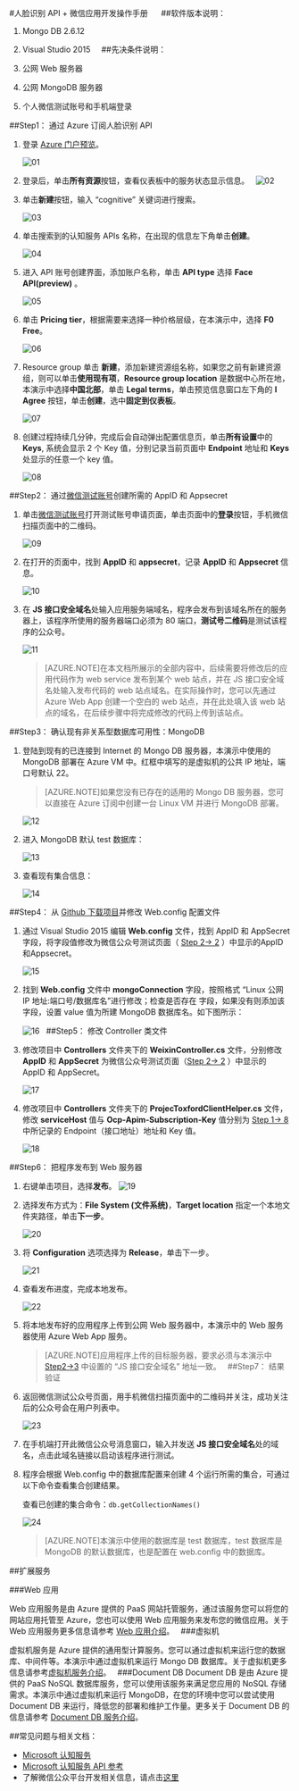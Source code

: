 <properties
	pageTitle="人脸识别API+微信应用开发操作手册"
    description=""
    services=""
    documentationCenter=""
    authors=""
    manager=""
    editor=""
    tags=""/>

<tags ms.service="multiple" ms.date="" wacn.date="09/09/2016" wacn.lang="cn"/>


#人脸识别 API + 微信应用开发操作手册
 
  
##软件版本说明：
1. Mongo DB 2.6.12
2. Visual Studio 2015
 
 
##先决条件说明：

1. 公网 Web 服务器
2. 公网 MongoDB 服务器
3. 个人微信测试账号和手机端登录

##Step1： 通过 Azure 订阅人脸识别 API

1. 登录 [Azure 门户预览](https://portal.azure.cn/)。

	![01](./media/azure-cognitive-services-face-api-wechat-app/01.png)
	
2. 登录后，单击**所有资源**按钮，查看仪表板中的服务状态显示信息。
	 
	![02](./media/azure-cognitive-services-face-api-wechat-app/02.png)
	
3. 单击**新建**按钮，输入 “cognitive” 关键词进行搜索。

	![03](./media/azure-cognitive-services-face-api-wechat-app/03.png)
	
4. 单击搜索到的认知服务 APIs 名称，在出现的信息左下角单击**创建**。

	![04](./media/azure-cognitive-services-face-api-wechat-app/04.png)
	
5. 进入 API 账号创建界面，添加账户名称，单击 **API type** 选择 **Face API(preview)** 。

	![05](./media/azure-cognitive-services-face-api-wechat-app/05.png)
	
6. 单击 **Pricing tier**，根据需要来选择一种价格层级，在本演示中，选择 **F0 Free**。

	![06](./media/azure-cognitive-services-face-api-wechat-app/06.png)
	
7. Resource group 单击 **新建**，添加新建资源组名称，如果您之前有新建资源组，则可以单击**使用现有项**，**Resource group location** 是数据中心所在地，本演示中选择**中国北部**，单击 **Legal terms**，单击预览信息窗口左下角的 **I Agree** 按钮，单击**创建**，选中**固定到仪表板**。

	![07](./media/azure-cognitive-services-face-api-wechat-app/07.png)
	
8. <a name="step1-8"></a>创建过程持续几分钟，完成后会自动弹出配置信息页，单击**所有设置**中的 **Keys**, 系统会显示 2 个 Key 值，分别记录当前页面中  **Endpoint** 地址和 **Keys** 处显示的任意一个 key 值。

	![08](./media/azure-cognitive-services-face-api-wechat-app/08.png)
	
##Step2： 通过[微信测试账号](http://mp.weixin.qq.com/debug/cgi-bin/sandboxinfo?action=showinfo&t=sandbox/index)创建所需的 AppID 和 Appsecret

1. 单击[微信测试账号](http://mp.weixin.qq.com/debug/cgi-bin/sandboxinfo?action=showinfo&t=sandbox/index)打开测试账号申请页面，单击页面中的**登录**按钮，手机微信扫描页面中的二维码。

	![09](./media/azure-cognitive-services-face-api-wechat-app/09.png)
	
2. <a name="step2-2"></a>在打开的页面中，找到 **AppID** 和 **appsecret**，记录 **AppID** 和 **Appsecret** 信息。

	![10](./media/azure-cognitive-services-face-api-wechat-app/10.png)
	 
3. <a name="step2-3"></a>在 **JS 接口安全域名**处输入应用服务端域名，程序会发布到该域名所在的服务器上，该程序所使用的服务器端口必须为 80 端口，**测试号二维码**是测试该程序的公众号。

	![11](./media/azure-cognitive-services-face-api-wechat-app/11.png)
	
	>[AZURE.NOTE]在本文档所展示的全部内容中，后续需要将修改后的应用代码作为 web service 发布到某个 web 站点，并在 JS 接口安全域名处输入发布代码的 web 站点域名。在实际操作时，您可以先通过 Azure Web App 创建一个空白的 web 站点，并在此处填入该 web 站点的域名，在后续步骤中将完成修改的代码上传到该站点。
	
##Step3： 确认现有非关系型数据库可用性：MongoDB

1. 登陆到现有的已连接到 Internet 的 Mongo DB 服务器，本演示中使用的 MongoDB 部署在 Azure VM 中。红框中填写的是虚拟机的公共 IP 地址，端口号默认 22。

	>[AZURE.NOTE]如果您没有已存在的适用的 Mongo DB 服务器，您可以直接在 Azure 订阅中创建一台 Linux VM 并进行 MongoDB 部署。

	![12](./media/azure-cognitive-services-face-api-wechat-app/12.png)
	
2. 进入 MongoDB 默认 test 数据库：

	![13](./media/azure-cognitive-services-face-api-wechat-app/13.png)
	
3. 查看现有集合信息：

	![14](./media/azure-cognitive-services-face-api-wechat-app/14.png)
	

##Step4： 从 [Github 下载项目](https://github.com/WaitSun/Cognitive)并修改 Web.config 配置文件

1. 通过 Visual Studio 2015 编辑 **Web.config** 文件，找到 AppID 和 AppSecret 字段，将字段值修改为微信公众号测试页面（ [Step 2-> 2](#step2-2) ）中显示的AppID和Appsecret。

	![15](./media/azure-cognitive-services-face-api-wechat-app/15.png)
	
2. 找到 **Web.config** 文件中 **mongoConnection** 字段，按照格式 “Linux 公网 IP 地址:端口号/数据库名”进行修改；检查是否存在 **<add key=”mongoDb”>** 字段，如果没有则添加该字段，设置 value 值为所建 MongoDB 数据库名。如下图所示：

	![16](./media/azure-cognitive-services-face-api-wechat-app/16.png)
	 
##Step5： 修改 Controller 类文件

1. 修改项目中 **Controllers** 文件夹下的 **WeixinController.cs** 文件，分别修改 **AppID** 和 **AppSecret** 为微信公众号测试页面（[Step 2-> 2](#step2-2) ）中显示的 AppID 和 AppSecret。

	![17](./media/azure-cognitive-services-face-api-wechat-app/17.png)
    
	
2. 修改项目中 **Controllers** 文件夹下的 **ProjecToxfordClientHelper.cs** 文件，修改 **serviceHost** 值与 **Ocp-Apim-Subscription-Key** 值分别为  [Step 1-> 8](#step1-8) 中所记录的 Endpoint（接口地址）地址和 Key 值。

	![18](./media/azure-cognitive-services-face-api-wechat-app/18.png)
	
##Step6： 把程序发布到 Web 服务器

1. 右键单击项目，选择**发布**。
	![19](./media/azure-cognitive-services-face-api-wechat-app/19.png)
	
2. 选择发布方式为：**File System (文件系统)**，**Target location** 指定一个本地文件夹路径，单击**下一步**。

	![20](./media/azure-cognitive-services-face-api-wechat-app/20.png)
	
3. 将 **Configuration** 选项选择为 **Release**，单击下一步。

	![21](./media/azure-cognitive-services-face-api-wechat-app/21.png)
	
4. 查看发布进度，完成本地发布。

	![22](./media/azure-cognitive-services-face-api-wechat-app/22.png)
	 
5. 将本地发布好的应用程序上传到公网 Web 服务器中，本演示中的 Web 服务器使用 Azure Web App 服务。

	>[AZURE.NOTE]应用程序上传的目标服务器，要求必须与本演示中 [Step2->3](#step2-3) 中设置的 “JS 接口安全域名” 地址一致。
	 
##Step7： 结果验证

1. 返回微信测试公众号页面，用手机微信扫描页面中的二维码并关注，成功关注后的公众号会在用户列表中。

	![23](./media/azure-cognitive-services-face-api-wechat-app/23.png)
	
2. 在手机端打开此微信公众号消息窗口，输入并发送 **JS 接口安全域名**处的域名，点击此域名链接以启动该程序进行测试。

3. 程序会根据 Web.config 中的数据库配置来创建 4 个运行所需的集合，可通过以下命令查看集合创建结果。
	
	查看已创建的集合命令：`db.getCollectionNames()`
	
	![24](./media/azure-cognitive-services-face-api-wechat-app/24.png)	

	>[AZURE.NOTE]本演示中使用的数据库是 test 数据库，test 数据库是 MongoDB 的默认数据库，也是配置在 web.config 中的数据库。

##扩展服务

###Web 应用
	
Web 应用服务是由 Azure 提供的 PaaS 网站托管服务，通过该服务您可以将您的网站应用托管至 Azure，您也可以使用 Web 应用服务来发布您的微信应用。关于 Web 应用服务更多信息请参考 [Web 应用介绍](/home/features/web-site/)。
 
###虚拟机

虚拟机服务是 Azure 提供的通用型计算服务。您可以通过虚拟机来运行您的数据库、中间件等。本演示中通过虚拟机来运行 Mongo DB 数据库。关于虚拟机更多信息请参考[虚拟机服务介绍](/home/features/virtual-machines/)。
 
###Document DB
Document DB 是由 Azure 提供的 PaaS NoSQL 数据库服务，您可以使用该服务来满足您应用的 NoSQL 存储需求。本演示中通过虚拟机来运行 MongoDB，在您的环境中您可以尝试使用 Document DB 来运行，降低您的部署和维护工作量。更多关于 Document DB 的信息请参考 [Document DB 服务介绍](/home/features/documentdb/)。

##常见问题与相关文档：

- [Microsoft 认知服务](https://www.azure.cn/cognitive-services/zh-cn/face-api)
- [Microsoft 认知服务 API 参考](https://dev.cognitive.azure.cn/docs/services/563879b61984550e40cbbe8d/)
- 了解微信公众平台开发相关信息，请点击[这里](https://mp.weixin.qq.com/wiki/home/index.html)

 
 
